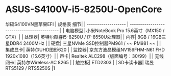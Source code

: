 # ASUS-S4100V-i5-8250U-OpenCore
华硕S4100VN黑苹果EFI
| 规格表 细节|
| ------------------- | ------------------------------------------- |
| 电脑模型| 小米NoteBook Pro 15.6英寸（MX150 / GTX）|
| 处理器| 英特尔酷睿i5-8250U / i7-8550U处理器|
| 内存| 8GB / 16GB三星DDR4 2400MHz |
| 硬盘| 三星NVMe SSD控制器PM961 / ~~ PM981 ~~ |
| 集成显卡| 英特尔UHD图形620 |
| 监控器| 京东方液晶模组NV156FHM-N61 FHD 1920x1080（15.6英寸）|
| 声卡| Realtek ALC298（版面编号：30/99）|
| 无线网卡| 英特尔Wireless-AC 8265 |
| 触控板| ETD2303 |
| SD卡读卡器| 瑞昱RTS5129 / RTS5250S |1
